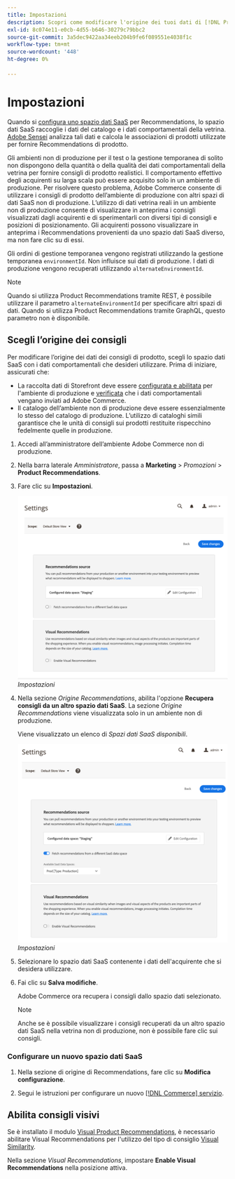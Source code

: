 ```yaml
---
title: Impostazioni
description: Scopri come modificare l'origine dei tuoi dati di [!DNL Product Recommendations]  e come abilitare i consigli visivi.
exl-id: 8c074e11-e0cb-4d55-b646-30279c79bbc2
source-git-commit: 3a5dec9422aa34eeb204b9fe6f089551e4038f1c
workflow-type: tm+mt
source-wordcount: '448'
ht-degree: 0%

---
```


# Impostazioni

Quando si [configura uno spazio dati SaaS](../landing/saas.md#saas-configuration) per Recommendations, lo spazio dati SaaS raccoglie i dati del catalogo e i dati comportamentali della vetrina. [Adobe Sensei](https://www.adobe.com/sensei.html) analizza tali dati e calcola le associazioni di prodotti utilizzate per fornire Recommendations di prodotto.

Gli ambienti non di produzione per il test o la gestione temporanea di solito non dispongono della quantità o della qualità dei dati comportamentali della vetrina per fornire consigli di prodotto realistici. Il comportamento effettivo degli acquirenti su larga scala può essere acquisito solo in un ambiente di produzione. Per risolvere questo problema, Adobe Commerce consente di utilizzare i consigli di prodotto dell’ambiente di produzione con altri spazi di dati SaaS non di produzione. L’utilizzo di dati vetrina reali in un ambiente non di produzione consente di visualizzare in anteprima i consigli visualizzati dagli acquirenti e di sperimentarli con diversi tipi di consigli e posizioni di posizionamento. Gli acquirenti possono visualizzare in anteprima i Recommendations provenienti da uno spazio dati SaaS diverso, ma non fare clic su di essi.

Gli ordini di gestione temporanea vengono registrati utilizzando la gestione temporanea `environmentId`. Non influisce sui dati di produzione. I dati di produzione vengono recuperati utilizzando `alternateEnvironmentId`.

>[!NOTE]
>
>Quando si utilizza Product Recommendations tramite REST, è possibile utilizzare il parametro `alternateEnvironmentId` per specificare altri spazi di dati. Quando si utilizza Product Recommendations tramite GraphQL, questo parametro non è disponibile.

## Scegli l’origine dei consigli

Per modificare l’origine dei dati dei consigli di prodotto, scegli lo spazio dati SaaS con i dati comportamentali che desideri utilizzare. Prima di iniziare, assicurati che:

- La raccolta dati di Storefront deve essere [configurata e abilitata](install-configure.md) per l&#39;ambiente di produzione e [verificata](verify.md) che i dati comportamentali vengano inviati ad Adobe Commerce.
- Il catalogo dell’ambiente non di produzione deve essere essenzialmente lo stesso del catalogo di produzione. L’utilizzo di cataloghi simili garantisce che le unità di consigli sui prodotti restituite rispecchino fedelmente quelle in produzione.

1. Accedi all’amministratore dell’ambiente Adobe Commerce non di produzione.

1. Nella barra laterale _Amministratore_, passa a **Marketing** > _Promozioni_ > **Product Recommendations**.

1. Fare clic su **Impostazioni**.

   ![impostazioni consigli prodotto](assets/settings.png)
   _Impostazioni_

1. Nella sezione _Origine Recommendations_, abilita l&#39;opzione **Recupera consigli da un altro spazio dati SaaS**. La sezione _Origine Recommendations_ viene visualizzata solo in un ambiente non di produzione.

   Viene visualizzato un elenco di _Spazi dati SaaS disponibili_.

   ![impostazioni consigli prodotto](assets/settings-select-saas.png)
   _Impostazioni_

1. Selezionare lo spazio dati SaaS contenente i dati dell&#39;acquirente che si desidera utilizzare.

1. Fai clic su **Salva modifiche**.

   Adobe Commerce ora recupera i consigli dallo spazio dati selezionato.

   >[!NOTE]
   >
   > Anche se è possibile visualizzare i consigli recuperati da un altro spazio dati SaaS nella vetrina non di produzione, non è possibile fare clic sui consigli.

### Configurare un nuovo spazio dati SaaS

1. Nella sezione di origine di Recommendations, fare clic su **Modifica configurazione**.

1. Segui le istruzioni per configurare un nuovo [[!DNL Commerce] servizio](/help/landing/saas.md).

## Abilita consigli visivi

Se è installato il modulo [Visual Product Recommendations](install-configure.md), è necessario abilitare Visual Recommendations per l&#39;utilizzo del tipo di consiglio [Visual Similarity](type.md#visualsim).

Nella sezione _Visual Recommendations_, impostare **Enable Visual Recommendations** nella posizione attiva.
